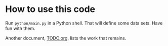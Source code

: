 # How to use this code

Run `python/main.py` in a Python shell.
That will define some data sets.
Have fun with them.

Another document, [TODO.org](TODO.org),
lists the work that remains.
